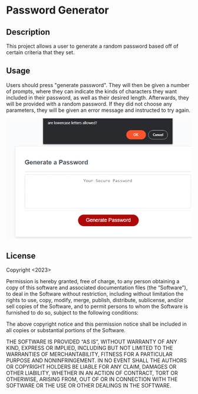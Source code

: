 # Password Generator

## Description
This project allows a user to generate a random password based off of certain criteria that they set.

## Usage
Users should press "generate password". They will then be given a number of prompts, where they can indicate the kinds of characters they want included in their password, as well as their desired length. Afterwards, they will be provided with a random password. If they did not choose any parameters, they will be given an error message and instructed to try again.

![image demonstrating the prompts](./Assets/Screenshot%202023-09-11%20132859.png)

## License
Copyright <2023> <Jason Navon>

Permission is hereby granted, free of charge, to any person obtaining a copy of this software and associated documentation files (the “Software”), to deal in the Software without restriction, including without limitation the rights to use, copy, modify, merge, publish, distribute, sublicense, and/or sell copies of the Software, and to permit persons to whom the Software is furnished to do so, subject to the following conditions:

The above copyright notice and this permission notice shall be included in all copies or substantial portions of the Software.

THE SOFTWARE IS PROVIDED “AS IS”, WITHOUT WARRANTY OF ANY KIND, EXPRESS OR IMPLIED, INCLUDING BUT NOT LIMITED TO THE WARRANTIES OF MERCHANTABILITY, FITNESS FOR A PARTICULAR PURPOSE AND NONINFRINGEMENT. IN NO EVENT SHALL THE AUTHORS OR COPYRIGHT HOLDERS BE LIABLE FOR ANY CLAIM, DAMAGES OR OTHER LIABILITY, WHETHER IN AN ACTION OF CONTRACT, TORT OR OTHERWISE, ARISING FROM, OUT OF OR IN CONNECTION WITH THE SOFTWARE OR THE USE OR OTHER DEALINGS IN THE SOFTWARE.